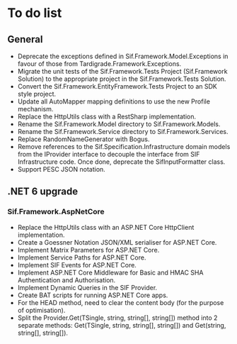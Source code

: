 # To do list

## General

- Deprecate the exceptions defined in Sif.Framework.Model.Exceptions in favour of those from Tardigrade.Framework.Exceptions.
- Migrate the unit tests of the Sif.Framework.Tests Project (Sif.Framework Solution) to the appropriate project in the Sif.Framework.Tests Solution.
- Convert the Sif.Framework.EntityFramework.Tests Project to an SDK style project.
- Update all AutoMapper mapping definitions to use the new Profile mechanism.
- Replace the HttpUtils class with a RestSharp implementation.
- Rename the Sif.Framework.Model directory to Sif.Framework.Models.
- Rename the Sif.Framework.Service directory to Sif.Framework.Services.
- Replace RandomNameGenerator with Bogus.
- Remove references to the Sif.Specification.Infrastructure domain models from the IProvider interface to decouple the interface from SIF Infrastructure code. Once done, deprecate the SifInputFormatter class.
- Support PESC JSON notation.

## .NET 6 upgrade

### Sif.Framework.AspNetCore

- Replace the HttpUtils class with an ASP.NET Core HttpClient implementation.
- Create a Goessner Notation JSON/XML serialiser for ASP.NET Core.
- Implement Matrix Parameters for ASP.NET Core.
- Implement Service Paths for ASP.NET Core.
- Implement SIF Events for ASP.NET Core.
- Implement ASP.NET Core Middleware for Basic and HMAC SHA Authentication and Authorisation.
- Implement Dynamic Queries in the SIF Provider.
- Create BAT scripts for running ASP.NET Core apps.
- For the HEAD method, need to clear the content body (for the purpose of optimisation).
- Split the Provider.Get(TSingle, string, string[], string[]) method into 2 separate methods: Get(TSingle, string, string[], string[]) and Get(string, string[], string[]).